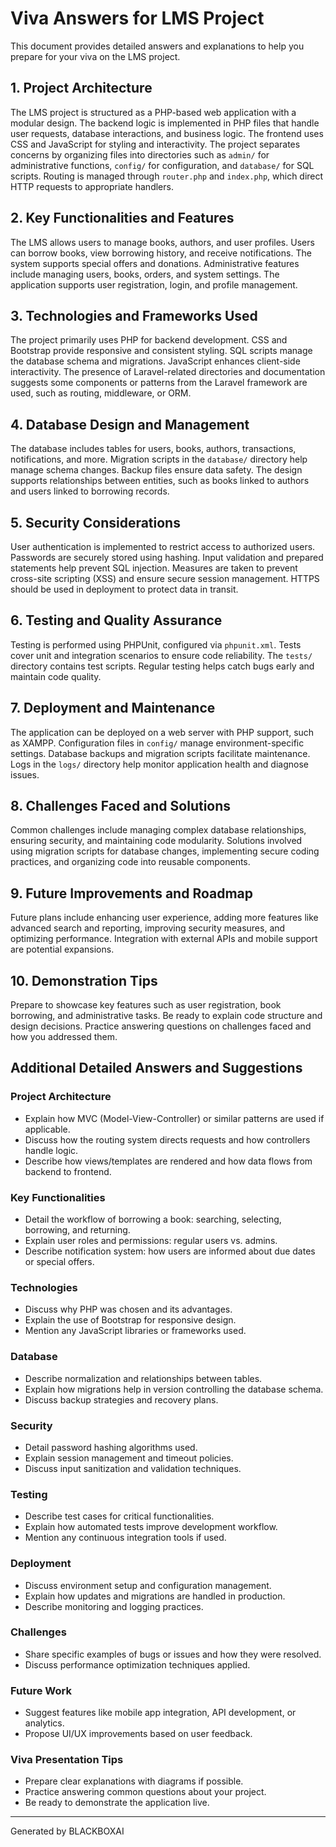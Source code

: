 # Viva Answers for LMS Project

This document provides detailed answers and explanations to help you prepare for your viva on the LMS project.

## 1. Project Architecture
The LMS project is structured as a PHP-based web application with a modular design. The backend logic is implemented in PHP files that handle user requests, database interactions, and business logic. The frontend uses CSS and JavaScript for styling and interactivity. The project separates concerns by organizing files into directories such as `admin/` for administrative functions, `config/` for configuration, and `database/` for SQL scripts. Routing is managed through `router.php` and `index.php`, which direct HTTP requests to appropriate handlers.

## 2. Key Functionalities and Features
The LMS allows users to manage books, authors, and user profiles. Users can borrow books, view borrowing history, and receive notifications. The system supports special offers and donations. Administrative features include managing users, books, orders, and system settings. The application supports user registration, login, and profile management.

## 3. Technologies and Frameworks Used
The project primarily uses PHP for backend development. CSS and Bootstrap provide responsive and consistent styling. SQL scripts manage the database schema and migrations. JavaScript enhances client-side interactivity. The presence of Laravel-related directories and documentation suggests some components or patterns from the Laravel framework are used, such as routing, middleware, or ORM.

## 4. Database Design and Management
The database includes tables for users, books, authors, transactions, notifications, and more. Migration scripts in the `database/` directory help manage schema changes. Backup files ensure data safety. The design supports relationships between entities, such as books linked to authors and users linked to borrowing records.

## 5. Security Considerations
User authentication is implemented to restrict access to authorized users. Passwords are securely stored using hashing. Input validation and prepared statements help prevent SQL injection. Measures are taken to prevent cross-site scripting (XSS) and ensure secure session management. HTTPS should be used in deployment to protect data in transit.

## 6. Testing and Quality Assurance
Testing is performed using PHPUnit, configured via `phpunit.xml`. Tests cover unit and integration scenarios to ensure code reliability. The `tests/` directory contains test scripts. Regular testing helps catch bugs early and maintain code quality.

## 7. Deployment and Maintenance
The application can be deployed on a web server with PHP support, such as XAMPP. Configuration files in `config/` manage environment-specific settings. Database backups and migration scripts facilitate maintenance. Logs in the `logs/` directory help monitor application health and diagnose issues.

## 8. Challenges Faced and Solutions
Common challenges include managing complex database relationships, ensuring security, and maintaining code modularity. Solutions involved using migration scripts for database changes, implementing secure coding practices, and organizing code into reusable components.

## 9. Future Improvements and Roadmap
Future plans include enhancing user experience, adding more features like advanced search and reporting, improving security measures, and optimizing performance. Integration with external APIs and mobile support are potential expansions.

## 10. Demonstration Tips
Prepare to showcase key features such as user registration, book borrowing, and administrative tasks. Be ready to explain code structure and design decisions. Practice answering questions on challenges faced and how you addressed them.

## Additional Detailed Answers and Suggestions

### Project Architecture
- Explain how MVC (Model-View-Controller) or similar patterns are used if applicable.
- Discuss how the routing system directs requests and how controllers handle logic.
- Describe how views/templates are rendered and how data flows from backend to frontend.

### Key Functionalities
- Detail the workflow of borrowing a book: searching, selecting, borrowing, and returning.
- Explain user roles and permissions: regular users vs. admins.
- Describe notification system: how users are informed about due dates or special offers.

### Technologies
- Discuss why PHP was chosen and its advantages.
- Explain the use of Bootstrap for responsive design.
- Mention any JavaScript libraries or frameworks used.

### Database
- Describe normalization and relationships between tables.
- Explain how migrations help in version controlling the database schema.
- Discuss backup strategies and recovery plans.

### Security
- Detail password hashing algorithms used.
- Explain session management and timeout policies.
- Discuss input sanitization and validation techniques.

### Testing
- Describe test cases for critical functionalities.
- Explain how automated tests improve development workflow.
- Mention any continuous integration tools if used.

### Deployment
- Discuss environment setup and configuration management.
- Explain how updates and migrations are handled in production.
- Describe monitoring and logging practices.

### Challenges
- Share specific examples of bugs or issues and how they were resolved.
- Discuss performance optimization techniques applied.

### Future Work
- Suggest features like mobile app integration, API development, or analytics.
- Propose UI/UX improvements based on user feedback.

### Viva Presentation Tips
- Prepare clear explanations with diagrams if possible.
- Practice answering common questions about your project.
- Be ready to demonstrate the application live.

---
Generated by BLACKBOXAI

